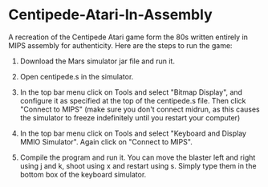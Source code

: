 # Centipede-Atari-In-Assembly
A recreation of the Centipede Atari game form the 80s written entirely in MIPS assembly for authenticity.
Here are the steps to run the game:
1. Download the Mars simulator jar file and run it.  
   
2. Open centipede.s in the simulator.  
   
3. In the top bar menu click on Tools and select "Bitmap Display", and configure it 
   as specified at the top of the centipede.s file. Then click "Connect to MIPS" (make sure you don't connect midrun, 
   as this causes the simulator to freeze indefinitely until you restart your computer)

4. In the top bar menu click on Tools and select "Keyboard and Display MMIO Simulator". Again click on "Connect to 
   MIPS".
   
5. Compile the program and run it. You can move the blaster left and right using j and k, shoot using x and restart using s.
Simply type them in the bottom box of the keyboard simulator.